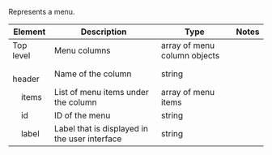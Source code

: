 Represents a menu.

| Element | Description | Type | Notes |
|---- | --- | --- | --- |
| Top level | Menu columns | array of menu column objects | |
| &nbsp; &nbsp; header | Name of the column | string | |
| &nbsp; &nbsp; items | List of menu items under the column | array of menu items | |
| &nbsp; &nbsp; id | ID of the menu | string | |
| &nbsp; &nbsp; label | Label that is displayed in the user interface | string | |